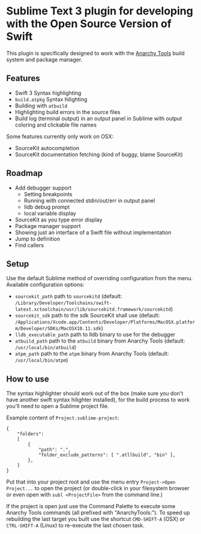 # Sublime Text 3 plugin for developing with the Open Source Version of Swift

This plugin is specifically designed to work with the [Anarchy Tools](http://anarchytools.org) build system and package manager.

## Features

- Swift 3 Syntax highlighting
- `build.atpkg` Syntax hilighting
- Building with `atbuild`
- Highlighting build errors in the source files
- Build log (terminal output) in an output panel in Sublime with output coloring and clickable file names

Some features currently only work on OSX:

- SourceKit autocompletion
- SourceKit documentation fetching (kind of buggy, blame SourceKit)

## Roadmap

- Add debugger support
    - Setting breakpoints
    - Running with connected stdin/out/err in output panel
    - lldb debug prompt
    - local variable display
- SourceKit as you type error display
- Package manager support
- Showing just an interface of a Swift file without implementation
- Jump to definition
- Find callers

## Setup

Use the default Sublime method of overriding configuration from the menu.
Available configuration options:

- `sourcekit_path` path to `sourcekitd` (default: `/Library/Developer/Toolchains/swift-latest.xctoolchain/usr/lib/sourcekitd.framework/sourcekitd`)
- `sourcekit_sdk` path to the sdk SourceKit shall use (default: `/Applications/Xcode.app/Contents/Developer/Platforms/MacOSX.platform/Developer/SDKs/MacOSX10.11.sdk`)
- `lldb_executable_path` path to lldb binary to use for the debugger
- `atbuild_path` path to the `atbuild` binary from Anarchy Tools (default: `/usr/local/bin/atbuild`)
- `atpm_path` path to the `atpm` binary from Anarchy Tools (default: `/usr/local/bin/atpm`)

## How to use

The syntax highlighter should work out of the box (make sure you don't have another swift syntax hilighter installed), for the build process to work you'll need to open a Sublime project file.

Example content of `Project.sublime-project`:

```
{
	"folders":
	[
		{
			"path": ".",
			"folder_exclude_patterns": [ ".atllbuild", "bin" ],
		},
	]
}
```

Put that into your project root and use the menu entry `Project->Open Project...` to open the project (or double-click in your filesystem browser or even open with `subl <ProjectFile>` from the command line.)

If the project is open just use the Command Palette to execute some Anarchy Tools commands (all prefixed with "AnarchyTools:"). To speed up rebuilding the last target you built use the shortcut `CMD-SHIFT-A` (OSX) or `CTRL-SHIFT-A` (Linux) to re-execute the last chosen task.
